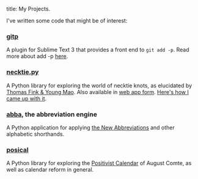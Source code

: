 title: My Projects.

I've written some code that might be of interest:

### [**gitp**](https://sublime.wbond.net/packages/gitp)
A plugin for Sublime Text 3 that provides a front end to `git add -p`. Read more about add -p [here](http://akaptur.github.io/blog/2012/12/18/git-add-p-the-wave-of-the-future/).

### [**necktie.py**](http://www.neckweb.biz)
A Python library for exploring the world of necktie knots, as elucidated by [Thomas Fink & Young Mao](http://www.tcm.phy.cam.ac.uk/~tmf20/TIES/PAPERS/paper_nature.pdf). Also available in [web app form](http://www.neckweb.biz). [Here's how I came up with it](|filename|/necktie.md).

### [**abba**](http://github.com/subsetpark/abba), the abbreviation engine
A Python application for applying [the New Abbreviations](https://thoughtstreams.io/zdsmith/new-abbreviations/) and other alphabetic shorthands.

### [**posical**](http://github.com/subsetpark/posical)
A Python library for exploring the [Positivist Calendar](http://en.wikipedia.org/wiki/Positivist_calendar) of August Comte, as well as calendar reform in general. 